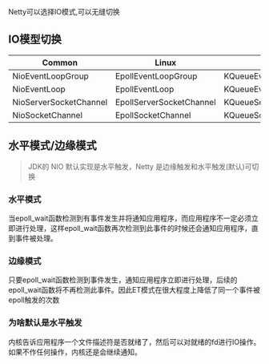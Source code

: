 Netty可以选择IO模式,可以无缝切换
## IO模型切换
Common|Linux|Mac
---|---|---|
NioEventLoopGroup|	EpollEventLoopGroup|	KQueueEventLoopGroup
NioEventLoop|	EpollEventLoop|	KQueueEventLoop
NioServerSocketChannel|	EpollServerSocketChannel	|KQueueServerSocketChannel
NioSocketChannel|	EpollSocketChannel	|KQueueSocketChannel


## 水平模式/边缘模式
> JDK的 NIO 默认实现是水平触发，Netty 是边缘触发和水平触发(默认)可切换
### 水平模式
当epoll_wait函数检测到有事件发生并将通知应用程序，而应用程序不一定必须立即进行处理，这样epoll_wait函数再次检测到此事件的时候还会通知应用程序，直到事件被处理。

### 边缘模式
只要epoll_wait函数检测到事件发生，通知应用程序立即进行处理，后续的epoll_wait函数将不再检测此事件。因此ET模式在很大程度上降低了同一个事件被epoll触发的次数

### 为啥默认是水平触发
内核告诉应用程序一个文件描述符是否就绪了，然后可以对就绪的fd进行IO操作。如果不作任何操作，内核还是会继续通知。


